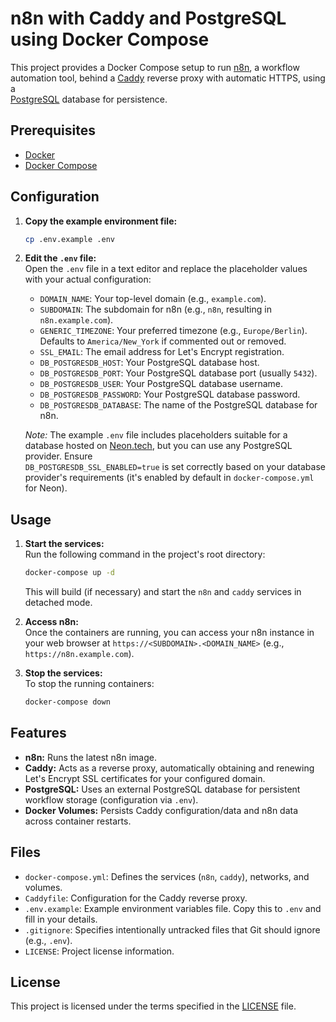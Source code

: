 # n8n with Caddy and PostgreSQL using Docker Compose                                                                                                                                                   
                                                                                                                                                                                                       
This project provides a Docker Compose setup to run [n8n](https://n8n.io/), a workflow automation tool, behind a [Caddy](https://caddyserver.com/) reverse proxy with automatic HTTPS, using a         
[PostgreSQL](https://www.postgresql.org/) database for persistence.                                                                                                                                    
                                                                                                                                                                                                       
## Prerequisites                                                                                                                                                                                       
                                                                                                                                                                                                       
*   [Docker](https://docs.docker.com/get-docker/)                                                                                                                                                      
*   [Docker Compose](https://docs.docker.com/compose/install/)                                                                                                                                         
                                                                                                                                                                                                       
## Configuration                                                                                                                                                                                       
                                                                                                                                                                                                       
1.  **Copy the example environment file:**                                                                                                                                                             
    ```bash                                                                                                                                                                                            
    cp .env.example .env                                                                                                                                                                               
    ```                                                                                                                                                                                                
2.  **Edit the `.env` file:**                                                                                                                                                                          
    Open the `.env` file in a text editor and replace the placeholder values with your actual configuration:                                                                                           
    *   `DOMAIN_NAME`: Your top-level domain (e.g., `example.com`).                                                                                                                                    
    *   `SUBDOMAIN`: The subdomain for n8n (e.g., `n8n`, resulting in `n8n.example.com`).                                                                                                              
    *   `GENERIC_TIMEZONE`: Your preferred timezone (e.g., `Europe/Berlin`). Defaults to `America/New_York` if commented out or removed.                                                               
    *   `SSL_EMAIL`: The email address for Let's Encrypt registration.                                                                                                                                 
    *   `DB_POSTGRESDB_HOST`: Your PostgreSQL database host.                                                                                                                                           
    *   `DB_POSTGRESDB_PORT`: Your PostgreSQL database port (usually `5432`).                                                                                                                          
    *   `DB_POSTGRESDB_USER`: Your PostgreSQL database username.                                                                                                                                       
    *   `DB_POSTGRESDB_PASSWORD`: Your PostgreSQL database password.                                                                                                                                   
    *   `DB_POSTGRESDB_DATABASE`: The name of the PostgreSQL database for n8n.                                                                                                                         
                                                                                                                                                                                                       
    *Note:* The example `.env` file includes placeholders suitable for a database hosted on [Neon.tech](https://neon.tech/), but you can use any PostgreSQL provider. Ensure                           
`DB_POSTGRESDB_SSL_ENABLED=true` is set correctly based on your database provider's requirements (it's enabled by default in `docker-compose.yml` for Neon).                                           
                                                                                                                                                                                                       
## Usage                                                                                                                                                                                               
                                                                                                                                                                                                       
1.  **Start the services:**                                                                                                                                                                            
    Run the following command in the project's root directory:                                                                                                                                         
    ```bash                                                                                                                                                                                            
    docker-compose up -d                                                                                                                                                                               
    ```                                                                                                                                                                                                
    This will build (if necessary) and start the `n8n` and `caddy` services in detached mode.                                                                                                          
                                                                                                                                                                                                       
2.  **Access n8n:**                                                                                                                                                                                    
    Once the containers are running, you can access your n8n instance in your web browser at `https://<SUBDOMAIN>.<DOMAIN_NAME>` (e.g., `https://n8n.example.com`).                                    
                                                                                                                                                                                                       
3.  **Stop the services:**                                                                                                                                                                             
    To stop the running containers:                                                                                                                                                                    
    ```bash                                                                                                                                                                                            
    docker-compose down                                                                                                                                                                                
    ```                                                                                                                                                                                                
                                                                                                                                                                                                       
## Features                                                                                                                                                                                            
                                                                                                                                                                                                       
*   **n8n:** Runs the latest n8n image.                                                                                                                                                                
*   **Caddy:** Acts as a reverse proxy, automatically obtaining and renewing Let's Encrypt SSL certificates for your configured domain.                                                                
*   **PostgreSQL:** Uses an external PostgreSQL database for persistent workflow storage (configuration via `.env`).                                                                                   
*   **Docker Volumes:** Persists Caddy configuration/data and n8n data across container restarts.                                                                                                      
                                                                                                                                                                                                       
## Files                                                                                                                                                                                               
                                                                                                                                                                                                       
*   `docker-compose.yml`: Defines the services (`n8n`, `caddy`), networks, and volumes.                                                                                                                
*   `Caddyfile`: Configuration for the Caddy reverse proxy.                                                                                                                                            
*   `.env.example`: Example environment variables file. Copy this to `.env` and fill in your details.                                                                                                  
*   `.gitignore`: Specifies intentionally untracked files that Git should ignore (e.g., `.env`).                                                                                                       
*   `LICENSE`: Project license information.                                                                                                                                                            
                                                                                                                                                                                                       
## License                                                                                                                                                                                             
                                                                                                                                                                                                       
This project is licensed under the terms specified in the [LICENSE](LICENSE) file.